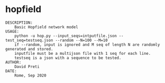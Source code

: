 # hopfield


    DESCRIPTION: 
        Basic Hopfield network model 
    USAGE: 
        python -u hop.py --input_seqs=intputfile.json --test_seq=testseq.json --random --N=100 --M=10 
        if --random, input is ignored and M seq of length N are randomly generated and stored.
        inputfile must be a multijson file with 1 seq for each line. 
        testseq is a json with a sequence to be tested. 
    AUTHOR: 
        David Preti
    DATE: 
        Rome, Sep 2020 

